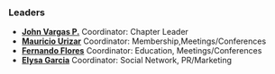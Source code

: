 ### Leaders


  - [**John Vargas P.**](mailto:John.vargas@owasp.org) Coordinator:
    Chapter Leader
  - [**Mauricio Urizar**](mailto:mauricio.urizar@gmail.com) Coordinator:
    Membership,Meetings/Conferences
  - **[Fernando Flores](mailto:rolynflores@gmail.com)** Coordinator:
    Education, Meetings/Conferences
  - [**Elysa Garcia**](mailto:John.vargas@owasp.org) Coordinator: Social
    Network, PR/Marketing
